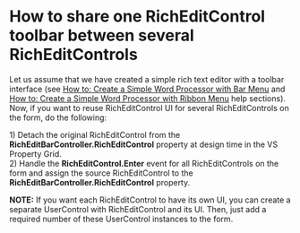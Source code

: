 # How to share one RichEditControl toolbar between several RichEditControls


<p>Let us assume that we have created a simple rich text editor with a toolbar interface (see <a href="http://documentation.devexpress.com/#WindowsForms/CustomDocument5807"><u>How to: Create a Simple Word Processor with Bar Menu</u></a> and <a href="http://documentation.devexpress.com/#WindowsForms/CustomDocument5812"><u>How to: Create a Simple Word Processor with Ribbon Menu</u></a> help sections). Now, if you want to reuse RichEditControl UI for several RichEditControls on the form, do the following:</p><p>1) Detach the original RichEditControl from the <strong>RichEditBarController.RichEditControl</strong> property at design time in the VS Property Grid.<br />
2) Handle the <strong>RichEditControl.Enter</strong> event for all RichEditControls on the form and assign the source RichEditControl to the <strong>RichEditBarController.RichEditControl</strong> property.</p><p><strong>NOTE:</strong> If you want each RichEditControl to have its own UI, you can create a separate UserControl with RichEditControl and its UI. Then, just add a required number of these UserControl instances to the form.</p>

<br/>


